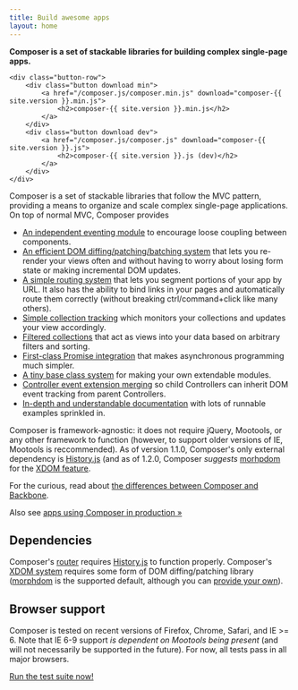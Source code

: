 ```yaml
---
title: Build awesome apps
layout: home
---
```


<div class="intro">
    <strong>Composer is a set of stackable libraries for building complex single-page apps.</strong>

    <div class="button-row">
        <div class="button download min">
            <a href="/composer.js/composer.min.js" download="composer-{{ site.version }}.min.js">
                <h2>composer-{{ site.version }}.min.js</h2>
            </a>
        </div>
        <div class="button download dev">
            <a href="/composer.js/composer.js" download="composer-{{ site.version }}.js">
                <h2>composer-{{ site.version }}.js (dev)</h2>
            </a>
        </div>
    </div>
</div>

Composer is a set of stackable libraries that follow the MVC pattern, providing
a means to organize and scale complex single-page applications. On top of normal
MVC, Composer provides

- [An independent eventing module](/composer.js/docs/event) to encourage loose
coupling between components.
- [An efficient DOM diffing/patching/batching system](/composer.js/docs/controller#xdom)
that lets you re-render your views often and without having to worry about
losing form state or making incremental DOM updates.
- [A simple routing system](/composer.js/docs/router) that lets you segment
portions of your app by URL. It also has the ability to bind links in your pages
and automatically route them correctly (without breaking ctrl/command+click like
many others).
- [Simple collection tracking](/composer.js/docs/listcontroller) which monitors
your collections and updates your view accordingly.
- [Filtered collections](/composer.js/docs/filtercollection) that act as views
into your data based on arbitrary filters and sorting.
- [First-class Promise integration](/composer.js/docs/util#composer-promisify)
that makes asynchronous programming much simpler.
- [A tiny base class system](/composer.js/docs/class) for making your own
extendable modules.
- [Controller event extension merging](/composer.js/docs/class#composer-merge-extend)
so child Controllers can inherit DOM event tracking from parent Controllers.
- [In-depth and understandable documentation](/composer.js/docs) with lots of
runnable examples sprinkled in.

Composer is framework-agnostic: it does not require jQuery, Mootools, or any other
framework to function (however, to support older versions of IE, Mootools is
reccommended). As of version 1.1.0, Composer's only external dependency is 
[History.js](https://github.com/browserstate/history.js/) (and as of 1.2.0,
Composer *suggests* [morhpdom](https://github.com/patrick-steele-idem/morphdom)
for the [XDOM feature](/composer.js/docs/controller/#xdom).

For the curious, read about [the differences between Composer and Backbone](/composer.js/pages/comparison).

Also see [apps using Composer in production &raquo;](/composer.js/pages/apps)

## Dependencies

Composer's [router](/composer.js/docs/router) requires [History.js](https://github.com/browserstate/history.js/)
to function properly. Composer's [XDOM system](/composer.js/docs/controller#dom)
requires some form of DOM diffing/patching library
([morphdom](https://github.com/patrick-steele-idem/morphdom) is the supported
default, although you can [provide your own](/composer.js/docs/controller#composer-xdom-hooks)).

## Browser support

Composer is tested on recent versions of Firefox, Chrome, Safari, and IE >= 6.
Note that IE 6-9 support *is dependent on Mootools being present* (and will not
necessarily be supported in the future). For now, all tests pass in all major
browsers.

<a href="/composer.js/test" target="_blank">Run the test suite now!</a>

